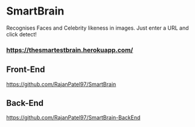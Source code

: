 # SmartBrain

Recognises Faces and Celebrity likeness in images. Just enter a URL and click detect!

### https://thesmartestbrain.herokuapp.com/

## Front-End
https://github.com/RajanPatel97/SmartBrain

## Back-End
https://github.com/RajanPatel97/SmartBrain-BackEnd
